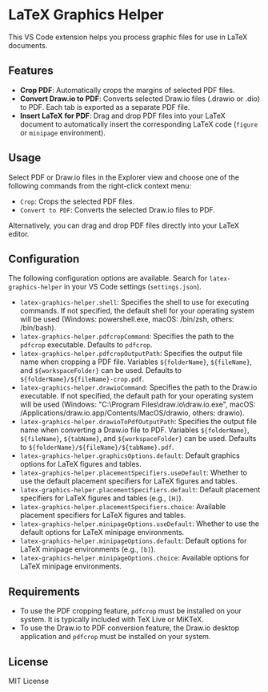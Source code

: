 # LaTeX Graphics Helper

This VS Code extension helps you process graphic files for use in LaTeX documents.

## Features

-   **Crop PDF**: Automatically crops the margins of selected PDF files.
-   **Convert Draw.io to PDF**: Converts selected Draw.io files (.drawio or .dio) to PDF. Each tab is exported as a separate PDF file.
-   **Insert LaTeX for PDF**: Drag and drop PDF files into your LaTeX document to automatically insert the corresponding LaTeX code (`figure` or `minipage` environment).

## Usage

Select PDF or Draw.io files in the Explorer view and choose one of the following commands from the right-click context menu:

-   `Crop`: Crops the selected PDF files.
-   `Convert to PDF`: Converts the selected Draw.io files to PDF.

Alternatively, you can drag and drop PDF files directly into your LaTeX editor.

## Configuration

The following configuration options are available. Search for `latex-graphics-helper` in your VS Code settings (`settings.json`).

-   `latex-graphics-helper.shell`: Specifies the shell to use for executing commands. If not specified, the default shell for your operating system will be used (Windows: powershell.exe, macOS: /bin/zsh, others: /bin/bash).
-   `latex-graphics-helper.pdfcropCommand`: Specifies the path to the `pdfcrop` executable. Defaults to `pdfcrop`.
-   `latex-graphics-helper.pdfcropOutputPath`: Specifies the output file name when cropping a PDF file. Variables `${folderName}`, `${fileName}`, and `${workspaceFolder}` can be used. Defaults to `${folderName}/${fileName}-crop.pdf`.
-   `latex-graphics-helper.drawioCommand`: Specifies the path to the Draw.io executable. If not specified, the default path for your operating system will be used (Windows: "C:\\Program Files\\draw.io\\draw.io.exe", macOS: /Applications/draw.io.app/Contents/MacOS/drawio, others: drawio).
-   `latex-graphics-helper.drawioToPdfOutputPath`: Specifies the output file name when converting a Draw.io file to PDF. Variables `${folderName}`, `${fileName}`, `${tabName}`, and `${workspaceFolder}` can be used. Defaults to `${folderName}/${fileName}/${tabName}.pdf`.
-   `latex-graphics-helper.graphicsOptions.default`: Default graphics options for LaTeX figures and tables.
-   `latex-graphics-helper.placementSpecifiers.useDefault`: Whether to use the default placement specifiers for LaTeX figures and tables.
-   `latex-graphics-helper.placementSpecifiers.default`: Default placement specifiers for LaTeX figures and tables (e.g., `[H]`).
-   `latex-graphics-helper.placementSpecifiers.choice`: Available placement specifiers for LaTeX figures and tables.
-   `latex-graphics-helper.minipageOptions.useDefault`: Whether to use the default options for LaTeX minipage environments.
-   `latex-graphics-helper.minipageOptions.default`: Default options for LaTeX minipage environments (e.g., `[b]`).
-   `latex-graphics-helper.minipageOptions.choice`: Available options for LaTeX minipage environments.

## Requirements

-   To use the PDF cropping feature, `pdfcrop` must be installed on your system. It is typically included with TeX Live or MiKTeX.
-   To use the Draw.io to PDF conversion feature, the Draw.io desktop application and `pdfcrop` must be installed on your system.

## License

MIT License
